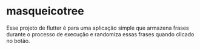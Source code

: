 # masqueicotree

Esse projeto de flutter é para uma aplicação simple que armazena frases durante o processo de execução
e randomiza essas frases quando clicado no botão.